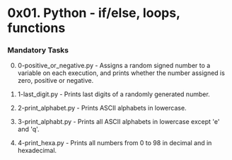 # 0x01. Python - if/else, loops, functions

### Mandatory Tasks
0. 0-positive_or_negative.py - Assigns a random signed number to a variable on each execution, and prints whether the number assigned is zero, positive or negative.

1. 1-last_digit.py - Prints last digits of a randomly generated number.

2. 2-print_alphabet.py - Prints ASCII alphabets in lowercase.

3. 3-print_alphabt.py - Prints all ASCII alphabets in lowercase except 'e' and 'q'.

4. 4-print_hexa.py - Prints all numbers from 0 to 98 in decimal and in hexadecimal.
